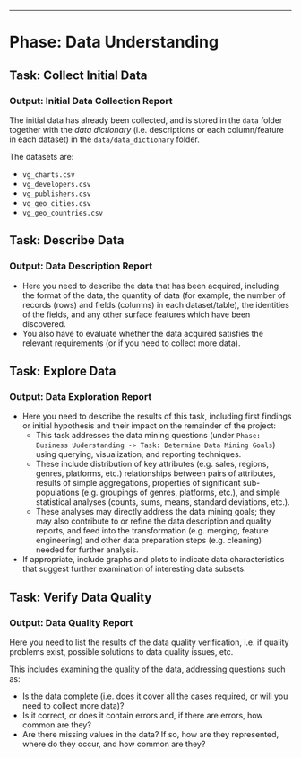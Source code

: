 
---

# Phase: Data Understanding

## Task: Collect Initial Data

### Output: Initial Data Collection Report

The initial data has already been collected, and is stored in the `data` folder together with the *data dictionary* (i.e. descriptions or each column/feature in each dataset) in the `data/data_dictionary` folder.

The datasets are:
- `vg_charts.csv`
- `vg_developers.csv`
- `vg_publishers.csv`
- `vg_geo_cities.csv`
- `vg_geo_countries.csv`

## Task: Describe Data

### Output: Data Description Report

- Here you need to describe the data that has been acquired, including the format of the data, the quantity of data (for example, the number of records (rows) and fields (columns) in each dataset/table), the identities of the fields, and any other surface features which have been discovered.
- You also have to evaluate whether the data acquired satisfies the relevant requirements (or if you need to collect more data).

## Task: Explore Data

### Output: Data Exploration Report

- Here you need to describe the results of this task, including first findings or initial hypothesis and their impact on the remainder of the project:
  - This task addresses the data mining questions (under `Phase: Business Uuderstanding -> Task: Determine Data Mining Goals`) using querying, visualization, and reporting techniques.
  - These include distribution of key attributes (e.g. sales, regions, genres, platforms, etc.) relationships between pairs of attributes, results of simple aggregations, properties of significant sub-populations (e.g. groupings of genres, platforms, etc.), and simple statistical analyses (counts, sums, means, standard deviations, etc.).
  - These analyses may directly address the data mining goals; they may also contribute to or refine the data description and quality  reports, and feed into the transformation (e.g. merging, feature engineering) and other data preparation steps (e.g. cleaning) needed for further analysis.
- If appropriate, include graphs and plots to indicate data characteristics that suggest further examination of interesting data subsets.

## Task: Verify Data Quality

### Output: Data Quality Report

Here you need to list the results of the data quality verification, i.e. if quality problems exist, possible solutions to data quality issues, etc.

This includes examining the quality of the data, addressing questions
such as:
- Is the data complete (i.e. does it cover all the cases required, or will you need to collect more data)?
- Is it correct, or does it contain errors and, if there are errors, how common are they?
- Are there missing values in the data? If so, how are they represented, where do they occur, and how common are they?